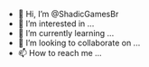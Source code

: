 - 👋 Hi, I’m @ShadicGamesBr
- 👀 I’m interested in ...
- 🌱 I’m currently learning ...
- 💞️ I’m looking to collaborate on ...
- 📫 How to reach me ...

<!---
ShadicGamesBr/ShadicGamesBr is a ✨ special ✨ repository because its `README.md` (this file) appears on your GitHub profile.
You can click the Preview link to take a look at your changes.
--->
